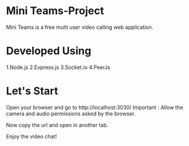 # Mini Teams-Project
Mini Teams is a free multi user video calling web application.

# Developed Using
1.Node.js
2.Express.js
3.Socket.io
4.PeerJs

# Let's Start
Open your browser and go to http://localhost:3030/
Important : Allow the camera and audio permissions asked by the browser.

Now copy the url and open in another tab.

Enjoy the video chat!
